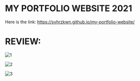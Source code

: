 # MY PORTFOLIO WEBSITE 2021

Here is the link: https://syhrzkwn.github.io/my-portfolio-website/

# REVIEW:

![1](https://user-images.githubusercontent.com/74871953/127356217-ff999a2a-876d-477d-b50d-b486106aa92c.png)

![2](https://user-images.githubusercontent.com/74871953/127356266-e6dcee99-2937-4ff7-bb4e-471ce170307c.png)

![3](https://user-images.githubusercontent.com/74871953/127356282-4fb930fa-4eb3-4283-83fb-c2a96693d277.png)
